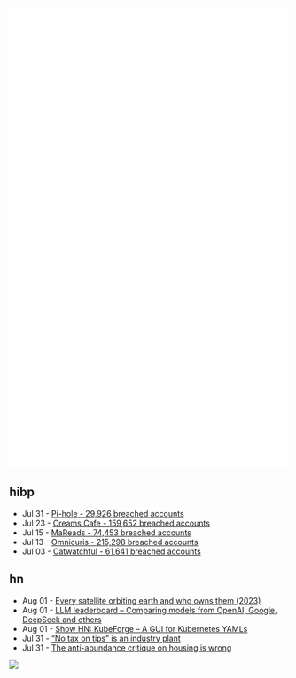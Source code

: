 ![Metrics](https://raw.githubusercontent.com/phixion/phixion/master/metrics.svg)

## hibp

<!--
for https://github.com/phixion/phixion/blob/main/.github/workflows/feeds.yml
-->
<!--START_SECTION:haveibeenpwnd-->
- Jul 31 - [Pi-hole - 29,926 breached accounts](https://haveibeenpwned.com/Breach/ThePi-Hole)
- Jul 23 - [Creams Cafe - 159,652 breached accounts](https://haveibeenpwned.com/Breach/CreamsCafe)
- Jul 15 - [MaReads - 74,453 breached accounts](https://haveibeenpwned.com/Breach/MaReads)
- Jul 13 - [Omnicuris - 215,298 breached accounts](https://haveibeenpwned.com/Breach/Omnicuris)
- Jul 03 - [Catwatchful - 61,641 breached accounts](https://haveibeenpwned.com/Breach/Catwatchful)
<!--END_SECTION:haveibeenpwnd-->

## hn

<!--
for https://github.com/phixion/phixion/blob/main/.github/workflows/feeds.yml
-->
<!--START_SECTION:hn-->
- Aug 01 - [Every satellite orbiting earth and who owns them (2023)](https://dewesoft.com/blog/every-satellite-orbiting-earth-and-who-owns-them)
- Aug 01 - [LLM leaderboard – Comparing models from OpenAI, Google, DeepSeek and others](https://artificialanalysis.ai/leaderboards/models)
- Aug 01 - [Show HN: KubeForge – A GUI for Kubernetes YAMLs](https://github.com/kubenote/KubeForge)
- Jul 31 - [“No tax on tips” is an industry plant](https://www.newyorker.com/magazine/2025/08/04/no-tax-on-tips-is-an-industry-plant)
- Jul 31 - [The anti-abundance critique on housing is wrong](https://www.derekthompson.org/p/the-anti-abundance-critique-on-housing)
<!--END_SECTION:hn-->

<!--
for https://yhype.me
-->
![](https://hit.yhype.me/github/profile?user_id=13013670)
